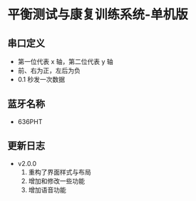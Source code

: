 <!--
 * @Author      : Mr.bin
 * @Date        : 2021-09-13 16:46:21
 * @LastEditTime: 2023-03-02 10:33:07
 * @Description : energy-n14-e13-standalone-balance-detection-training
-->

# 平衡测试与康复训练系统-单机版

## 串口定义

- 第一位代表 x 轴，第二位代表 y 轴
- 前、右为正，左后为负
- 0.1 秒发一次数据

## 蓝牙名称

- 636PHT

## 更新日志

- v2.0.0
  1. 重构了界面样式与布局
  2. 增加和修改一些功能
  3. 增加语音功能
